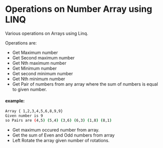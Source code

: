 # Operations on Number Array using LINQ
Various operations on Arrays using Linq.

Operations are:
- Get Maximum number 
- Get Second maximum number 
- Get Nth maximum number 
- Get Minimum number 
- Get second minimum number 
- Get Nth minimum number
- Get Pair of numbers from any array where the sum of numbers is equal to given number.
#### example:
```sh
Array { 1,2,3,4,5,6,8,9,9}          
Given number is 9
so Pairs are (4,5) (5,4) (3,6) (6,3) (1,8) (8,1)
```
- Get maximum occured number from array.
- Get the sum of Even and Odd numbers from array
- Left Rotate the array given number of rotations.


